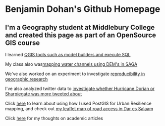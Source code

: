 # Benjamin Dohan's Github Homepage

## I'm a Geography student at Middlebury College and created this page as part of an OpenSource GIS course

I learned [QGIS tools such as model builders and execute SQL](QGIS.md)

My class also was[mapping water channels using DEM's in SAGA](SAGA.md)

We've also worked on an experiment to investigate [reproducibility in geographic research](Malcomb.md) 

I've also analyzed twitter data to [investigate whether Hurricane Dorian or Sharpiegate was more tweeted about](Twitter.md)

Click [here](PostGIS.md) to learn about using how I used PostGIS for Urban Resilience mapping, and check out [my leaflet map of road access in Dar es Salaam](dsmap/index.html)

Click [here](Academia.md) for my thoughts on academic articles

